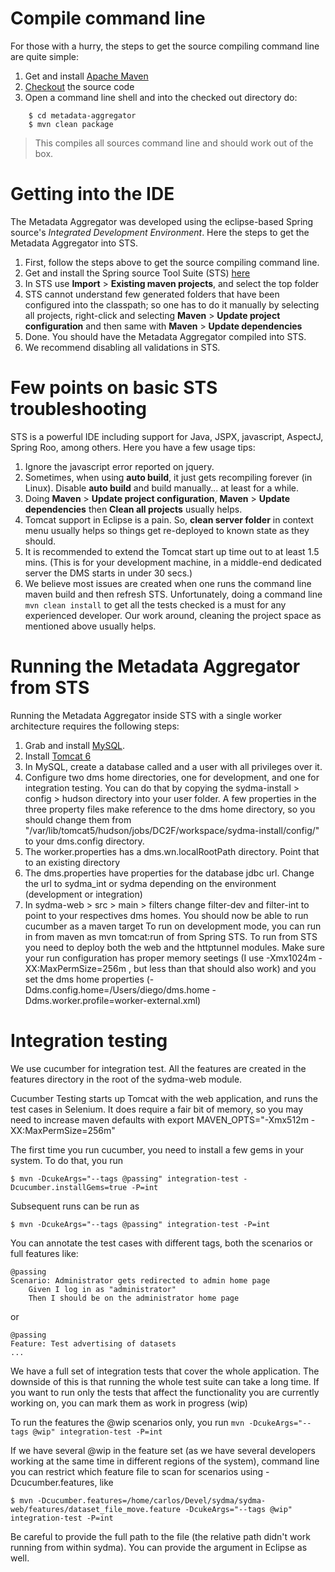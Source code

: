 # Compile command line #

For those with a hurry, the steps to get the source compiling command line are quite simple:
  1. Get and install [Apache Maven](http://maven.apache.org/)
  1. [Checkout](http://code.google.com/p/metadata-aggregator/source/checkout) the source code
  1. Open a command line shell and into the checked out directory do:
```
    $ cd metadata-aggregator
    $ mvn clean package
```
> This compiles all sources command line and should work out of the box.

# Getting into the IDE #

The Metadata Aggregator was developed using the eclipse-based Spring source's _Integrated Development Environment_. Here the steps to get the Metadata Aggregator into STS.

  1. First, follow the steps above to get the source compiling command line.
  1. Get and install the Spring source Tool Suite (STS) [here](http://www.springsource.com/developer/sts)
  1. In STS use **Import** > **Existing maven projects**, and select the top folder
  1. STS cannot understand few generated folders that have been configured into the classpath; so one has to do it manually by selecting all projects, right-click and selecting **Maven** > **Update project configuration** and then same with **Maven** > **Update dependencies**
  1. Done. You should have the Metadata Aggregator compiled into STS.
  1. We recommend disabling all validations in STS.

# Few points on basic STS troubleshooting #

STS is a powerful IDE including support for Java, JSPX, javascript, AspectJ, Spring Roo, among others. Here you have a few usage tips:

  1. Ignore the javascript error reported on jquery.
  1. Sometimes, when using **auto build**, it just gets recompiling forever (in Linux). Disable **auto build** and build manually... at least for a while.
  1. Doing **Maven** > **Update project configuration**, **Maven** > **Update dependencies** then **Clean all projects** usually helps.
  1. Tomcat support in Eclipse is a pain. So, **clean server folder** in context menu usually helps so things get re-deployed to known state as they should.
  1. It is recommended to extend the Tomcat start up time out to at least 1.5 mins. (This is for your development machine, in a middle-end dedicated server the DMS starts in under 30 secs.)
  1. We believe most issues are created when one runs the command line maven build and then refresh STS. Unfortunately, doing a command line `mvn clean install` to get all the tests checked is a must for any experienced developer. Our work around, cleaning the project space as mentioned above usually helps.

# Running the Metadata Aggregator from STS #

Running the Metadata Aggregator inside STS with a single worker architecture requires the following steps:

  1. Grab and install [MySQL](http://www.mysql.com/).
  1. Install [Tomcat 6](http://tomcat.apache.org/download-60.cgi)
  1. In MySQL, create a database called and a user with all privileges over it.
  1. Configure two dms home directories, one for development, and one for integration testing. You can do that by copying the sydma-install > config > hudson directory into your user folder. A few properties in the three property files make reference to the dms home directory, so you should change them from "/var/lib/tomcat5/hudson/jobs/DC2F/workspace/sydma-install/config/" to your dms.config directory.
  1. The worker.properties has a dms.wn.localRootPath directory. Point that to an existing directory
  1. The dms.properties have properties for the database jdbc url. Change the url to sydma\_int or sydma depending on the environment (development or integration)
  1. In sydma-web > src > main > filters change filter-dev and filter-int to point to your respectives dms homes. You should now be able to run cucumber as a maven target
To run on development mode, you can run in from maven as mvn tomcat:run of from Spring STS. To run from STS you need to deploy both the web and the httptunnel modules. Make sure your run configuration has proper memory seetings (I use -Xmx1024m -XX:MaxPermSize=256m , but less than that should also work) and you set the dms home properties (-Ddms.config.home=/Users/diego/dms.home -Ddms.worker.profile=worker-external.xml)

# Integration testing #
We use cucumber for integration test. All the features are created in the features directory in the root of the sydma-web module.

Cucumber Testing starts up Tomcat with the web application, and runs the test cases in Selenium. It does require a fair bit of memory, so you may need to increase maven defaults with export MAVEN\_OPTS="-Xmx512m -XX:MaxPermSize=256m"

The first time you run cucumber, you need to install a few gems in your system. To do that, you run
```
$ mvn -DcukeArgs="--tags @passing" integration-test -Dcucumber.installGems=true -P=int
```
Subsequent runs can be run as
```
$ mvn -DcukeArgs="--tags @passing" integration-test -P=int
```
You can annotate the test cases with different tags, both the scenarios or full features like:
```
@passing
Scenario: Administrator gets redirected to admin home page
    Given I log in as "administrator"
    Then I should be on the administrator home page
```
or
```
@passing
Feature: Test advertising of datasets
...
```
We have a full set of integration tests that cover the whole application. The downside of this is that running the whole test suite can take a long time. If you want to run only the tests that affect the functionality you are currently working on, you can mark them as work in progress (wip)

To run the features the @wip scenarios only, you run
`mvn -DcukeArgs="--tags @wip" integration-test -P=int`

If we have several @wip in the feature set (as we have several developers working at the same time in different regions of the system), command line you can restrict which feature file to scan for scenarios using -Dcucumber.features, like
```
$ mvn -Dcucumber.features=/home/carlos/Devel/sydma/sydma-web/features/dataset_file_move.feature -DcukeArgs="--tags @wip" integration-test -P=int
```
Be careful to provide the full path to the file (the relative path didn't work running from within sydma). You can provide the argument in Eclipse as well.